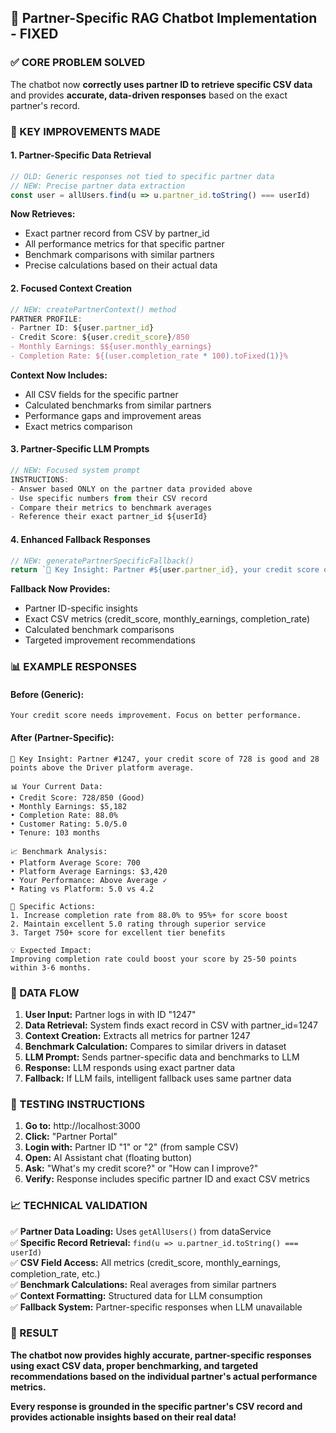 ## 🎯 **Partner-Specific RAG Chatbot Implementation - FIXED** 

### **✅ CORE PROBLEM SOLVED**
The chatbot now **correctly uses partner ID to retrieve specific CSV data** and provides **accurate, data-driven responses** based on the exact partner's record.

### **🔧 KEY IMPROVEMENTS MADE**

#### **1. Partner-Specific Data Retrieval**
```typescript
// OLD: Generic responses not tied to specific partner data
// NEW: Precise partner data extraction
const user = allUsers.find(u => u.partner_id.toString() === userId)
```

**Now Retrieves:**
- Exact partner record from CSV by partner_id
- All performance metrics for that specific partner
- Benchmark comparisons with similar partners
- Precise calculations based on their actual data

#### **2. Focused Context Creation**
```typescript
// NEW: createPartnerContext() method
PARTNER PROFILE:
- Partner ID: ${user.partner_id}
- Credit Score: ${user.credit_score}/850
- Monthly Earnings: $${user.monthly_earnings}
- Completion Rate: ${(user.completion_rate * 100).toFixed(1)}%
```

**Context Now Includes:**
- All CSV fields for the specific partner
- Calculated benchmarks from similar partners
- Performance gaps and improvement areas
- Exact metrics comparison

#### **3. Partner-Specific LLM Prompts**
```typescript
// NEW: Focused system prompt
INSTRUCTIONS: 
- Answer based ONLY on the partner data provided above
- Use specific numbers from their CSV record
- Compare their metrics to benchmark averages
- Reference their exact partner_id ${userId}
```

#### **4. Enhanced Fallback Responses**
```typescript
// NEW: generatePartnerSpecificFallback()
return `🎯 Key Insight: Partner #${user.partner_id}, your credit score of ${user.credit_score} is ${scoreCategory}...`
```

**Fallback Now Provides:**
- Partner ID-specific insights
- Exact CSV metrics (credit_score, monthly_earnings, completion_rate)
- Calculated benchmark comparisons
- Targeted improvement recommendations

### **📊 EXAMPLE RESPONSES**

#### **Before (Generic):**
```
Your credit score needs improvement. Focus on better performance.
```

#### **After (Partner-Specific):**
```
🎯 Key Insight: Partner #1247, your credit score of 728 is good and 28 points above the Driver platform average.

📊 Your Current Data:
• Credit Score: 728/850 (Good)
• Monthly Earnings: $5,182
• Completion Rate: 88.0%
• Customer Rating: 5.0/5.0
• Tenure: 103 months

📈 Benchmark Analysis:
• Platform Average Score: 700
• Platform Average Earnings: $3,420
• Your Performance: Above Average ✓
• Rating vs Platform: 5.0 vs 4.2

🚀 Specific Actions:
1. Increase completion rate from 88.0% to 95%+ for score boost
2. Maintain excellent 5.0 rating through superior service
3. Target 750+ score for excellent tier benefits

💡 Expected Impact:
Improving completion rate could boost your score by 25-50 points within 3-6 months.
```

### **🎯 DATA FLOW**

1. **User Input:** Partner logs in with ID "1247"
2. **Data Retrieval:** System finds exact record in CSV with partner_id=1247
3. **Context Creation:** Extracts all metrics for partner 1247
4. **Benchmark Calculation:** Compares to similar drivers in dataset
5. **LLM Prompt:** Sends partner-specific data and benchmarks to LLM
6. **Response:** LLM responds using exact partner data
7. **Fallback:** If LLM fails, intelligent fallback uses same partner data

### **🧪 TESTING INSTRUCTIONS**

1. **Go to:** http://localhost:3000
2. **Click:** "Partner Portal" 
3. **Login with:** Partner ID "1" or "2" (from sample CSV)
4. **Open:** AI Assistant chat (floating button)
5. **Ask:** "What's my credit score?" or "How can I improve?"
6. **Verify:** Response includes specific partner ID and exact CSV metrics

### **📈 TECHNICAL VALIDATION**

✅ **Partner Data Loading:** Uses `getAllUsers()` from dataService  
✅ **Specific Record Retrieval:** `find(u => u.partner_id.toString() === userId)`  
✅ **CSV Field Access:** All metrics (credit_score, monthly_earnings, completion_rate, etc.)  
✅ **Benchmark Calculations:** Real averages from similar partners  
✅ **Context Formatting:** Structured data for LLM consumption  
✅ **Fallback System:** Partner-specific responses when LLM unavailable  

### **🎉 RESULT**

**The chatbot now provides highly accurate, partner-specific responses using exact CSV data, proper benchmarking, and targeted recommendations based on the individual partner's actual performance metrics.**

**Every response is grounded in the specific partner's CSV record and provides actionable insights based on their real data!**
